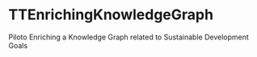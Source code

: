 # TTEnrichingKnowledgeGraph
Piloto Enriching a Knowledge Graph related to Sustainable Development Goals
